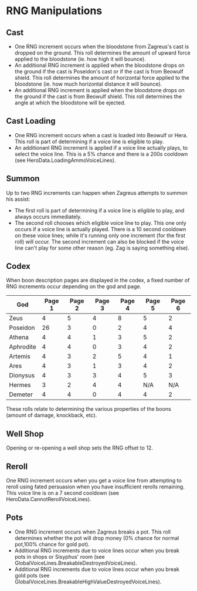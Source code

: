 RNG Manipulations
=================

Cast
----
* One RNG increment occurs when the bloodstone from Zagreus's cast is dropped on the ground. This roll determines the amount
of upward force applied to the bloodstone (ie. how high it will bounce).
* An additional RNG increment is applied when the bloodstone drops on the ground if the cast is Poseidon's cast or if the cast
is from Beowulf shield. This roll determines the amount of horizontal force applied to the bloodstone (ie. how much
horizontal distance it will bounce).
* An additional RNG increment is applied when the bloodstone drops on the ground if the cast is from Beowulf shield. This roll
determines the angle at which the bloodstone will be ejected.

Cast Loading
------------
* One RNG increment occurs when a cast is loaded into Beowulf or Hera. This roll is part of determining if a voice line is
eligible to play.
* An additionanl RNG increment is applied if a voice line actually plays, to select the voice line. This is a 5% chance and
there is a 200s cooldown (see HeroData.LoadingAmmoVoiceLines).

Summon
------
Up to two RNG increments can happen when Zagreus attempts to summon his assist:
* The first roll is part of determining if a voice line is eligible to play, and always occurs immediately.
* The second roll chooses which eligible voice line to play. This one only occurs if a voice line is actually played. There is
a 10 second cooldown on these voice lines; while it's running only one increment (for the first roll) will occur. The second
increment can also be blocked if the voice line can't play for some other reason (eg. Zag is saying something else).

Codex
-----
When boon description pages are displayed in the codex, a fixed number of RNG increments occur depending on the god and page.

| God       | Page 1 | Page 2 | Page 3 | Page 4 | Page 5 | Page 6 |
|-----------|--------|--------|--------|--------|--------|--------|
| Zeus      |      4 |      5 |      4 |      8 |      5 |      2 |
| Poseidon  |     26 |      3 |      0 |      2 |      4 |      4 |
| Athena    |      4 |      4 |      1 |      3 |      5 |      2 |
| Aphrodite |      4 |      4 |      0 |      3 |      4 |      2 |
| Artemis   |      4 |      3 |      2 |      5 |      4 |      1 |
| Ares      |      4 |      3 |      1 |      3 |      4 |      2 |
| Dionysus  |      4 |      3 |      3 |      4 |      5 |      3 |
| Hermes    |      3 |      2 |      4 |      4 |    N/A |    N/A |
| Demeter   |      4 |      4 |      0 |      4 |      4 |      2 |

These rolls relate to determining the various properties of the boons (amount of damage, knockback, etc).

Well Shop
---------
Opening or re-opening a well shop sets the RNG offset to 12.

Reroll
------
One RNG increment occurs when you get a voice line from attempting to reroll using fated persuasion when you have
insufficient rerolls remaining. This voice line is on a 7 second cooldown (see HeroData.CannotRerollVoiceLines).

Pots
----
* One RNG increment occurs when Zagreus breaks a pot. This roll determines whether the pot will drop money (0% chance for normal pot,100% chance for gold pot).
* Additional RNG increments due to voice lines occur when you break pots in shops or Sisyphus' room (see GlobalVoiceLines.BreakableDestroyedVoiceLines).
* Additional RNG increments due to voice lines occur when you break gold pots (see GlobalVoiceLines.BreakableHighValueDestroyedVoiceLines).
